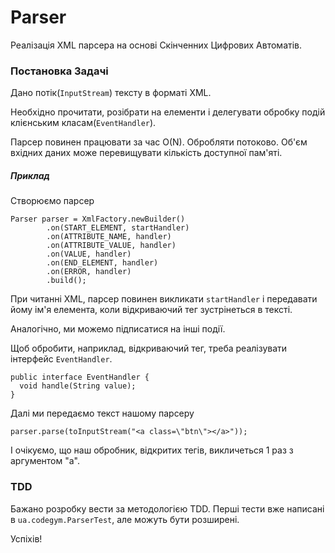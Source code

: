 # Parser
Реалізація XML парсера на основі Скінченних Цифрових Автоматів.

### Постановка Задачі

Дано потік(```InputStream```) тексту в форматі XML.

Необхідно прочитати, розібрати на елементи
і делегувати обробку подій клієнським класам(```EventHandler```).


Парсер повинен працювати за час O(N).
Обробляти потоково.
Об'єм вхідних даних може перевищувати кількість доступної пам'яті.

##### Приклад

Створюємо парсер

```
Parser parser = XmlFactory.newBuilder()
        .on(START_ELEMENT, startHandler)
        .on(ATTRIBUTE_NAME, handler)
        .on(ATTRIBUTE_VALUE, handler)
        .on(VALUE, handler)
        .on(END_ELEMENT, handler)
        .on(ERROR, handler)
        .build();
```

При читанні XML, парсер повинен викликати ```startHandler``` і передавати йому ім'я елемента,
коли відкриваючий тег зустрінеться в тексті.


Аналогічно, ми можемо підписатися на інші події.

Щоб обробити, наприклад, відкриваючий тег, треба реалізувати інтерфейс ```EventHandler```.

```
public interface EventHandler {
  void handle(String value);
}
```

Далі ми передаємо текст нашому парсеру

```
parser.parse(toInputStream("<a class=\"btn\"></a>"));
```

І очікуємо, що наш обробник, відкритих тегів, викличеться 1 раз з аргументом "a".

### TDD

Бажано розробку вести за методологією TDD.
Перші тести вже написані в ```ua.codegym.ParserTest```, але можуть бути розширені.


Успіхів!